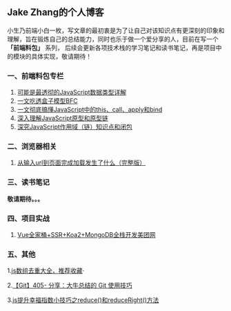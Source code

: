 ## Jake Zhang的个人博客
小生乃前端小白一枚，写文章的最初衷是为了让自己对该知识点有更深刻的印象和理解，旨在锻炼自己的总结能力，同时也乐于做一个爱分享的人，目前在写一个 **「前端料包」** 系列， 后续会更新各项技术栈的学习笔记和读书笔记，再是项目中的模块的具体实现，敬请期待！
### 一、前端料包专栏

 1. [可能是最透彻的JavaScript数据类型详解](https://juejin.im/post/5dc6bfbcf265da4d2f31df25)
 2.  [一文吃透盒子模型BFC](https://juejin.im/post/5dd1fae1e51d453d965a79c2)
 3.  [一文彻底搞懂JavaScript中的this、call、apply和bind](https://juejin.im/post/5de4fe1d5188255e8b76e1f2)
 4.  [深入理解JavaScript原型和原型链](https://juejin.im/post/5e860b5e518825738d526a22)
 5. [深究JavaScript作用域（链）知识点和闭包](https://juejin.im/post/5e93e4eaf265da47fc0ce177)
### 二、浏览器相关
 1. [从输入url到页面完成加载发生了什么（完整版）](https://juejin.im/post/5e92f11b6fb9a03c46493880)
 ### 三、读书笔记
 **敬请期待。。。**
 ### 四、项目实战
 1. [Vue全家桶+SSR+Koa2+MongoDB全栈开发美团网](https://juejin.im/post/5ec4f609518825433e1f9c5f)
 ### 五、其他

 1.[js数组去重大全，推荐收藏](https://juejin.im/editor/posts/5def09556fb9a016510d9b73)·

 2.[【Git】405- 分享：大牛总结的 Git 使用技巧](https://editor.csdn.net/md/?articleId=103063960)
 
 3.[js提升幸福指数小技巧之reduce()和reduceRight()方法](https://editor.csdn.net/md/?articleId=103063960)



